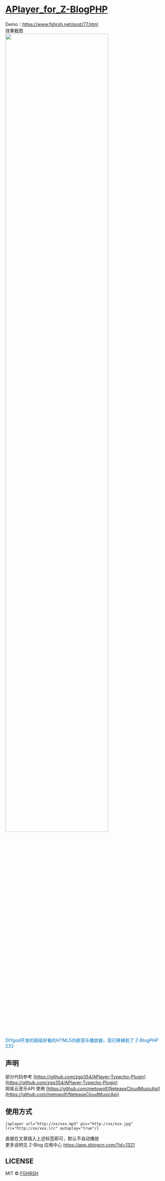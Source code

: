 # [APlayer_for_Z-BlogPHP](https://app.zblogcn.com/?id=1321)  
Demo：https://www.fghrsh.net/post/77.html  
效果截图  
<img width="80%" src="https://fp1.fghrsh.net/2017/04/20/tC6hA.png" border="0" vspace="0"/>  
<br/>
<a style="color: rgb(0, 112, 192); text-decoration: none;" href="https://github.com/DIYgod/APlayer" target="_blank">
    <span style="color: #0070C0;">DIYgod开发的超级好看的HTML5内嵌音乐播放器，现已移植到了 Z-BlogPHP 233</span>  
</a>

## 声明  
部分代码参考 [https://github.com/zgq354/APlayer-Typecho-Plugin](https://github.com/zgq354/APlayer-Typecho-Plugin)  
网易云音乐API 使用 [https://github.com/metowolf/NeteaseCloudMusicApi](https://github.com/metowolf/NeteaseCloudMusicApi)  
  
## 使用方式  
```
[aplayer url="http://xx/xxx.mp3" pic="http://xx/xxx.jpg" lrc="http://xx/xxx.lrc" autoplay="true"/]
```  
直接在文章插入上述标签即可，默认不自动播放  
更多说明见 Z-Blog 应用中心 https://app.zblogcn.com/?id=1321  
  
## LICENSE  
MIT &copy; [FGHRSH](https://www.fghrsh.net)  